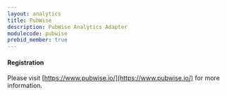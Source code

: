 ```yaml
---
layout: analytics
title: PubWise
description: PubWise Analytics Adapter
modulecode: pubwise
prebid_member: true
---
```


#### Registration

Please visit [https://www.pubwise.io/](https://www.pubwise.io/) for more information.
